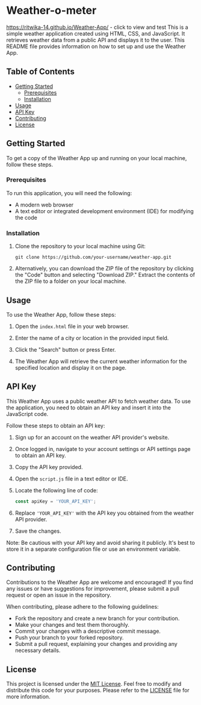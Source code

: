 # Weather-o-meter
https://ritwika-14.github.io/Weather-App/ - click to view and test
This is a simple weather application created using HTML, CSS, and JavaScript. It retrieves weather data from a public API and displays it to the user. This README file provides information on how to set up and use the Weather App.

## Table of Contents

- [Getting Started](#getting-started)
  - [Prerequisites](#prerequisites)
  - [Installation](#installation)
- [Usage](#usage)
- [API Key](#api-key)
- [Contributing](#contributing)
- [License](#license)

## Getting Started

To get a copy of the Weather App up and running on your local machine, follow these steps.

### Prerequisites

To run this application, you will need the following:

- A modern web browser
- A text editor or integrated development environment (IDE) for modifying the code

### Installation

1. Clone the repository to your local machine using Git:

   ```shell
   git clone https://github.com/your-username/weather-app.git
   ```

2. Alternatively, you can download the ZIP file of the repository by clicking the "Code" button and selecting "Download ZIP." Extract the contents of the ZIP file to a folder on your local machine.

## Usage

To use the Weather App, follow these steps:

1. Open the `index.html` file in your web browser.

2. Enter the name of a city or location in the provided input field.

3. Click the "Search" button or press Enter.

4. The Weather App will retrieve the current weather information for the specified location and display it on the page.

## API Key

This Weather App uses a public weather API to fetch weather data. To use the application, you need to obtain an API key and insert it into the JavaScript code.

Follow these steps to obtain an API key:

1. Sign up for an account on the weather API provider's website.

2. Once logged in, navigate to your account settings or API settings page to obtain an API key.

3. Copy the API key provided.

4. Open the `script.js` file in a text editor or IDE.

5. Locate the following line of code:

   ```javascript
   const apiKey = 'YOUR_API_KEY';
   ```

6. Replace `'YOUR_API_KEY'` with the API key you obtained from the weather API provider.

7. Save the changes.

Note: Be cautious with your API key and avoid sharing it publicly. It's best to store it in a separate configuration file or use an environment variable.

## Contributing

Contributions to the Weather App are welcome and encouraged! If you find any issues or have suggestions for improvement, please submit a pull request or open an issue in the repository.

When contributing, please adhere to the following guidelines:

- Fork the repository and create a new branch for your contribution.
- Make your changes and test them thoroughly.
- Commit your changes with a descriptive commit message.
- Push your branch to your forked repository.
- Submit a pull request, explaining your changes and providing any necessary details.

## License

This project is licensed under the [MIT License](LICENSE). Feel free to modify and distribute this code for your purposes. Please refer to the [LICENSE](LICENSE) file for more information.

